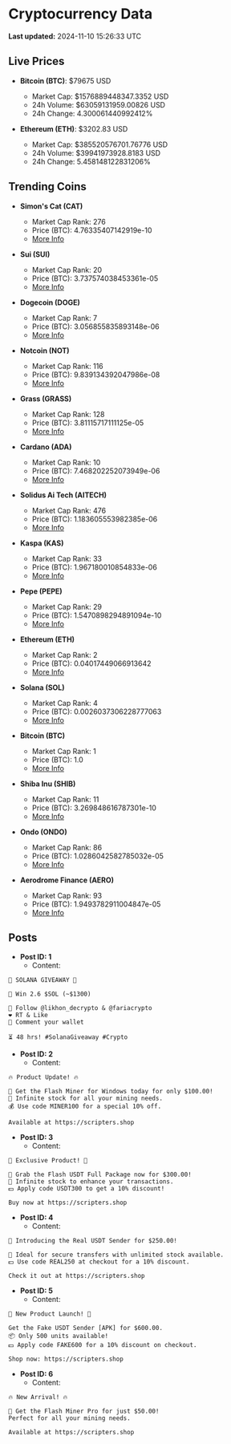 # Cryptocurrency Data

**Last updated:** 2024-11-10 15:26:33 UTC

## Live Prices
- **Bitcoin (BTC)**: $79675 USD
  - Market Cap: $1576889448347.3352 USD
  - 24h Volume: $63059131959.00826 USD
  - 24h Change: 4.300061440992412%

- **Ethereum (ETH)**: $3202.83 USD
  - Market Cap: $385520576701.76776 USD
  - 24h Volume: $39941973928.8183 USD
  - 24h Change: 5.458148122831206%

## Trending Coins
- **Simon's Cat (CAT)**
  - Market Cap Rank: 276
  - Price (BTC): 4.76335407142919e-10
  - [More Info](https://www.coingecko.com/en/coins/simons-cat)

- **Sui (SUI)**
  - Market Cap Rank: 20
  - Price (BTC): 3.737574038453361e-05
  - [More Info](https://www.coingecko.com/en/coins/sui)

- **Dogecoin (DOGE)**
  - Market Cap Rank: 7
  - Price (BTC): 3.056855835893148e-06
  - [More Info](https://www.coingecko.com/en/coins/dogecoin)

- **Notcoin (NOT)**
  - Market Cap Rank: 116
  - Price (BTC): 9.839134392047986e-08
  - [More Info](https://www.coingecko.com/en/coins/notcoin)

- **Grass (GRASS)**
  - Market Cap Rank: 128
  - Price (BTC): 3.81115717111125e-05
  - [More Info](https://www.coingecko.com/en/coins/grass)

- **Cardano (ADA)**
  - Market Cap Rank: 10
  - Price (BTC): 7.468202252073949e-06
  - [More Info](https://www.coingecko.com/en/coins/cardano)

- **Solidus Ai Tech (AITECH)**
  - Market Cap Rank: 476
  - Price (BTC): 1.183605553982385e-06
  - [More Info](https://www.coingecko.com/en/coins/solidus-ai-tech)

- **Kaspa (KAS)**
  - Market Cap Rank: 33
  - Price (BTC): 1.967180010854833e-06
  - [More Info](https://www.coingecko.com/en/coins/kaspa)

- **Pepe (PEPE)**
  - Market Cap Rank: 29
  - Price (BTC): 1.5470898294891094e-10
  - [More Info](https://www.coingecko.com/en/coins/pepe)

- **Ethereum (ETH)**
  - Market Cap Rank: 2
  - Price (BTC): 0.04017449066913642
  - [More Info](https://www.coingecko.com/en/coins/ethereum)

- **Solana (SOL)**
  - Market Cap Rank: 4
  - Price (BTC): 0.0026037306228777063
  - [More Info](https://www.coingecko.com/en/coins/solana)

- **Bitcoin (BTC)**
  - Market Cap Rank: 1
  - Price (BTC): 1.0
  - [More Info](https://www.coingecko.com/en/coins/bitcoin)

- **Shiba Inu (SHIB)**
  - Market Cap Rank: 11
  - Price (BTC): 3.269848616787301e-10
  - [More Info](https://www.coingecko.com/en/coins/shiba-inu)

- **Ondo (ONDO)**
  - Market Cap Rank: 86
  - Price (BTC): 1.0286042582785032e-05
  - [More Info](https://www.coingecko.com/en/coins/ondo)

- **Aerodrome Finance (AERO)**
  - Market Cap Rank: 93
  - Price (BTC): 1.9493782911004847e-05
  - [More Info](https://www.coingecko.com/en/coins/aerodrome-finance)

## Posts
- **Post ID: 1**
  - Content:
```
🚀 SOLANA GIVEAWAY 🚀

🎁 Win 2.6 $SOL (~$1300)

🤝 Follow @likhon_decrypto & @fariacrypto
❤️ RT & Like
💬 Comment your wallet

⏳ 48 hrs! #SolanaGiveaway #Crypto
```

- **Post ID: 2**
  - Content:
```
🔥 Product Update! 🔥

🚀 Get the Flash Miner for Windows today for only $100.00!
🔋 Infinite stock for all your mining needs.
💰 Use code MINER100 for a special 10% off.

Available at https://scripters.shop
```

- **Post ID: 3**
  - Content:
```
🎁 Exclusive Product! 🎁

💸 Grab the Flash USDT Full Package now for $300.00!
🎉 Infinite stock to enhance your transactions.
💵 Apply code USDT300 to get a 10% discount!

Buy now at https://scripters.shop
```

- **Post ID: 4**
  - Content:
```
💎 Introducing the Real USDT Sender for $250.00!

💼 Ideal for secure transfers with unlimited stock available.
💵 Use code REAL250 at checkout for a 10% discount.

Check it out at https://scripters.shop
```

- **Post ID: 5**
  - Content:
```
🚀 New Product Launch! 🚀

Get the Fake USDT Sender [APK] for $600.00.
📦 Only 500 units available!
💵 Apply code FAKE600 for a 10% discount on checkout.

Shop now: https://scripters.shop
```

- **Post ID: 6**
  - Content:
```
🔥 New Arrival! 🔥

💸 Get the Flash Miner Pro for just $50.00!
Perfect for all your mining needs.

Available at https://scripters.shop
```

